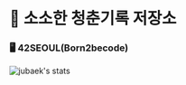 # 🧭 소소한 청춘기록 저장소

### 🖥 42SEOUL(Born2becode)
![jubaek's stats](https://badge42.herokuapp.com/api/stats/jubaek)

